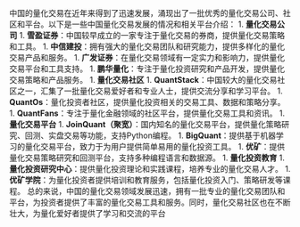中国的量化交易在近年来得到了迅速发展，涌现出了一批优秀的量化交易公司、社区和平台。以下是一些中国量化交易发展的情况和相关平台介绍：
1. 
	**量化交易公司**
	1. **雪盈证券**：中国较早成立的一家专注于量化交易的券商，提供量化交易策略和工具。
	1. **中信建投**：拥有强大的量化交易团队和研究能力，提供多样化的量化交易产品和服务。
	1. **广发证券**：在量化交易领域有一定实力和影响力，提供量化交易平台和工具支持。
	1. **鹏华量化**：专注于量化投资研究和产品开发，提供量化交易策略和产品服务。
1. 
	**量化交易社区**
	1. **QuantStack**：中国较大的量化交易社区之一，汇集了一批量化交易爱好者和专业人士，提供交流分享和学习平台。
	1. **QuantOs**：量化投资者社区，提供量化投资相关的交易工具、数据和策略分享。
	1. **QuantFans**：专注于量化金融领域的社区平台，提供量化交易工具和资讯。
1. 
	**量化交易平台**
	1. **JoinQuant（聚宽）**：国内知名的量化交易平台，提供量化策略研究、回测、实盘交易等功能，支持Python编程。
	1. **BigQuant**：提供基于机器学习的量化交易平台，致力于为用户提供简单易用的量化投资工具。
	1. **优矿**：提供量化交易策略研究和回测平台，支持多种编程语言和数据源。
1. 
	**量化投资教育**
	1. **量化投资研究中心**：提供量化投资理论和实践课程，培养专业的量化交易人才。
	1. **优矿学院**：为量化投资者提供培训和教育服务，包括量化投资入门、策略研发等课程。
总的来说，中国的量化交易领域发展迅速，拥有一批专业的量化交易团队和平台，为投资者提供了丰富的量化交易工具和服务。同时，量化交易社区也在不断壮大，为量化爱好者提供了学习和交流的平台
